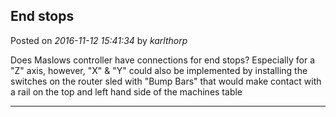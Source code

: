 ## End stops
Posted on *2016-11-12 15:41:34* by *karlthorp*

Does Maslows controller have connections for end stops? Especially for a "Z" axis, however, "X" & "Y" could also be implemented by installing the switches on the router sled with "Bump Bars" that would make contact with a rail on the top and left hand side of the machines table

---

